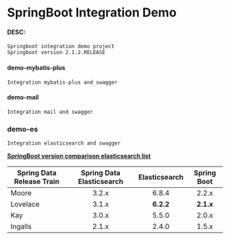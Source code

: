 # SpringBoot Integration Demo


#### DESC:
    
    Springboot integration demo project
    Springboot version 2.1.2.RELEASE


#### demo-mybatis-plus

    Integration mybatis-plus and swagger

#### demo-mail

    Integration mail and swagger

### demo-es

    Integration elasticsearch and swagger
		 
[**SpringBoot version comparison elasticsearch list**](https://docs.spring.io/spring-data/elasticsearch/docs/3.2.3.RELEASE/reference/html/#preface.requirements) 
  
| Spring Data Release Train | Spring Data Elasticsearch  |  Elasticsearch  | Spring Boot |
| --- | :---: | :---: | :---: |
| Moore | 3.2.x | 6.8.4 | 2.2.x |
| Lovelace | 3.1.x | **6.2.2** | **2.1.x** |
| Kay | 3.0.x | 5.5.0 | 2.0.x |
| Ingalls | 2.1.x | 2.4.0 | 1.5.x |



